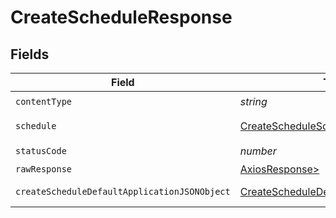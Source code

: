 # CreateScheduleResponse


## Fields

| Field                                                                                                   | Type                                                                                                    | Required                                                                                                | Description                                                                                             |
| ------------------------------------------------------------------------------------------------------- | ------------------------------------------------------------------------------------------------------- | ------------------------------------------------------------------------------------------------------- | ------------------------------------------------------------------------------------------------------- |
| `contentType`                                                                                           | *string*                                                                                                | :heavy_check_mark:                                                                                      | N/A                                                                                                     |
| `schedule`                                                                                              | [CreateScheduleSchedule](../../models/operations/createscheduleschedule.md)                             | :heavy_minus_sign:                                                                                      | A schedule object.                                                                                      |
| `statusCode`                                                                                            | *number*                                                                                                | :heavy_check_mark:                                                                                      | N/A                                                                                                     |
| `rawResponse`                                                                                           | [AxiosResponse>](https://axios-http.com/docs/res_schema)                                                | :heavy_minus_sign:                                                                                      | N/A                                                                                                     |
| `createScheduleDefaultApplicationJSONObject`                                                            | [CreateScheduleDefaultApplicationJSON](../../models/operations/createscheduledefaultapplicationjson.md) | :heavy_minus_sign:                                                                                      | Error response.                                                                                         |